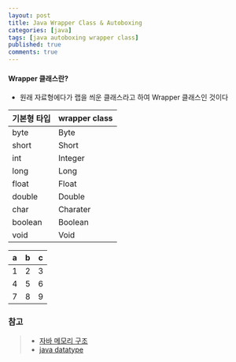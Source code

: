 ```yaml
---
layout: post
title: Java Wrapper Class & Autoboxing
categories: [java]
tags: [java autoboxing wrapper class]
published: true
comments: true
---
```


#### Wrapper 클래스란?
- 원래 자료형에다가 랩을 씌운 클래스라고 하여 Wrapper 클래스인 것이다

| 기본형 타입    | wrapper class |
|-------------|---------------|
| byte        | Byte          |
| short       | Short         |
| int         | Integer       |
| long        | Long          |
| float       | Float         |
| double      | Double        |
| char        | Charater      |
| boolean     | Boolean       |
| void        | Void          |


| a | b | c |
|---|---|---|
| 1 | 2 | 3 |
| 4 | 5 | 6 |
| 7 | 8 | 9 |




### 참고
> - [자바 메모리 구조](http://hoonmaro.tistory.com/19)
> - [java datatype](https://againsee.com/2018/06/15/java-datatype/)

